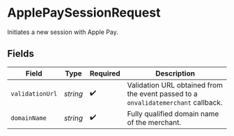 # ApplePaySessionRequest

Initiates a new session with Apple Pay.


## Fields

| Field                                                                             | Type                                                                              | Required                                                                          | Description                                                                       |
| --------------------------------------------------------------------------------- | --------------------------------------------------------------------------------- | --------------------------------------------------------------------------------- | --------------------------------------------------------------------------------- |
| `validationUrl`                                                                   | *string*                                                                          | :heavy_check_mark:                                                                | Validation URL obtained from the event passed to a<br/>`onvalidatemerchant` callback. |
| `domainName`                                                                      | *string*                                                                          | :heavy_check_mark:                                                                | Fully qualified domain name of the merchant.                                      |